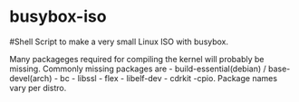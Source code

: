 # busybox-iso

#Shell Script to make a very small Linux ISO with busybox.

Many packageges required for compiling the kernel will probably be missing. Commonly missing packages are - build-essential(debian) / base-devel(arch) - bc - libssl - flex - libelf-dev - cdrkit -cpio.
Package names vary per distro.
